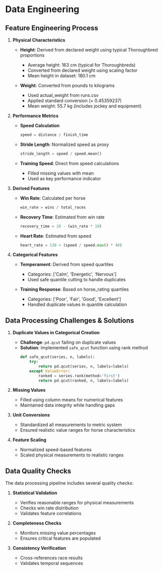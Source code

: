 # Data Engineering

## Feature Engineering Process

1. **Physical Characteristics**
   - **Height**: Derived from declared weight using typical Thoroughbred proportions
     - Average height: 163 cm (typical for Thoroughbreds)
     - Converted from declared weight using scaling factor
     - Mean height in dataset: 180.1 cm
   
   - **Weight**: Converted from pounds to kilograms
     - Used actual_weight from runs.csv
     - Applied standard conversion (× 0.45359237)
     - Mean weight: 55.7 kg (includes jockey and equipment)

2. **Performance Metrics**
   - **Speed Calculation**
     ```python
     speed = distance / finish_time
     ```
   
   - **Stride Length**: Normalized speed as proxy
     ```python
     stride_length = speed / speed.mean()
     ```
   
   - **Training Speed**: Direct from speed calculations
     - Filled missing values with mean
     - Used as key performance indicator

3. **Derived Features**
   - **Win Rate**: Calculated per horse
     ```python
     win_rate = wins / total_races
     ```
   
   - **Recovery Time**: Estimated from win rate
     ```python
     recovery_time = 20 - (win_rate * 10)
     ```
   
   - **Heart Rate**: Estimated from speed
     ```python
     heart_rate = 130 + (speed / speed.max() * 40)
     ```

4. **Categorical Features**
   - **Temperament**: Derived from speed quartiles
     - Categories: ['Calm', 'Energetic', 'Nervous']
     - Used safe quantile cutting to handle duplicates
   
   - **Training Response**: Based on horse_rating quartiles
     - Categories: ['Poor', 'Fair', 'Good', 'Excellent']
     - Handled duplicate values in quantile calculation

## Data Processing Challenges & Solutions

1. **Duplicate Values in Categorical Creation**
   - **Challenge**: `pd.qcut` failing on duplicate values
   - **Solution**: Implemented `safe_qcut` function using rank method
     ```python
     def safe_qcut(series, n, labels):
         try:
             return pd.qcut(series, n, labels=labels)
         except ValueError:
             ranked = series.rank(method='first')
             return pd.qcut(ranked, n, labels=labels)
     ```

2. **Missing Values**
   - Filled using column means for numerical features
   - Maintained data integrity while handling gaps

3. **Unit Conversions**
   - Standardized all measurements to metric system
   - Ensured realistic value ranges for horse characteristics

4. **Feature Scaling**
   - Normalized speed-based features
   - Scaled physical measurements to realistic ranges

## Data Quality Checks

The data processing pipeline includes several quality checks:

1. **Statistical Validation**
   - Verifies reasonable ranges for physical measurements
   - Checks win rate distribution
   - Validates feature correlations

2. **Completeness Checks**
   - Monitors missing value percentages
   - Ensures critical features are populated

3. **Consistency Verification**
   - Cross-references race results
   - Validates temporal sequences 